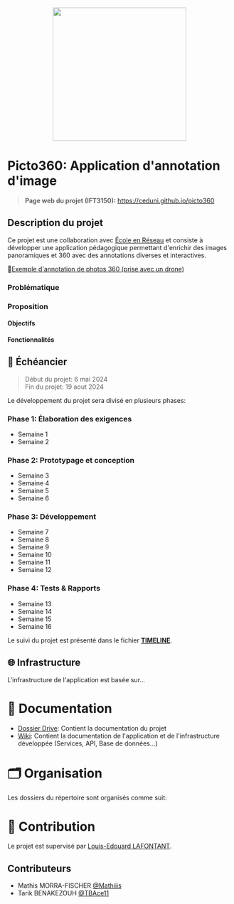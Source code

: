 <br/>
<p align="center">
    <img src="images/logo_picto360.png" width="300">
</p>

# Picto360: Application d'annotation d'image

> **Page web du projet (IFT3150):** https://ceduni.github.io/picto360

## Description du projet 

Ce projet est une collaboration avec [École en Réseau](https://eer.qc.ca/) et consiste à développer une application pédagogique permettant d'enrichir des images panoramiques et 360 avec des annotations diverses et interactives.

👀[Exemple d'annotation de photos 360 (prise avec un drone)](https://www.thinglink.com/scene/1800248329951511396)

### Problématique

<!-- TODO -->

### Proposition

<!-- TODO -->
 
#### Objectifs 

<!-- TODO -->

#### Fonctionnalités

<!-- TODO -->

## 📅 Échéancier

> Début du projet: 6 mai 2024  
> Fin du projet: 19 aout 2024

Le développement du projet sera divisé en plusieurs phases:

### Phase 1: Élaboration des exigences

- Semaine 1
- Semaine 2

### Phase 2: Prototypage et conception

- Semaine 3
- Semaine 4
- Semaine 5
- Semaine 6

### Phase 3: Développement 

- Semaine 7
- Semaine 8
- Semaine 9
- Semaine 10
- Semaine 11
- Semaine 12

### Phase 4: Tests & Rapports

- Semaine 13
- Semaine 14
- Semaine 15
- Semaine 16

Le suivi du projet est présenté dans le fichier [**TIMELINE**](TIMELINE.md).


## 🌐 Infrastructure

L'infrastructure de l'application est basée sur...

<!-- TODO -->

# 📘 Documentation

- [Dossier Drive](https://drive.google.com/drive/u/1/folders/12ap4jNxMDa4FnayR46Pu2auJaNviNHCZ): Contient la documentation du projet
- [Wiki](https://github.com/ceduni/picto360/wiki): Contient la documentation de l'application et de l'infrastructure développée (Services, API, Base de données...)

# 🗂️ Organisation

Les dossiers du répertoire sont organisés comme suit:

<!-- TODO -->

# 🌟 Contribution

Le projet est supervisé par [Louis-Edouard LAFONTANT](mailto:louis.edouard.lafontant@umontreal.ca).

## Contributeurs

- Mathis MORRA-FISCHER [@Mathiiis](https://github.com/Mathiiis)
- Tarik BENAKEZOUH [@TBAce11](https://github.com/TBAce11)
